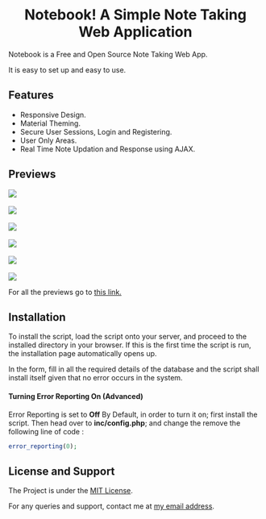 # <div align='center'>Notebook! A Simple Note Taking Web Application</div>

Notebook is a Free and Open Source Note Taking Web App.

It is easy to set up and easy to use.

## Features

<ul>
  <li>Responsive Design.</li>
  <li>Material Theming.</li>
  <li>Secure User Sessions, Login and Registering.</li>
  <li>User Only Areas.</li>
  <li>Real Time Note Updation and Response using AJAX.</li>
</ul>

## Previews

<img src="https://i.imgur.com/Y8GNozz.png" style="max-width: 100%; max-height: 70%;">
<br><br>

<img src="https://i.imgur.com/eIpGR1J.png" style="max-width: 100%; max-height: 70%;">
<br><br>

<img src="https://i.imgur.com/oNUHyYi.png" style="max-width: 100%; max-height: 70%;">
<br><br>

<img src="https://i.imgur.com/G1vcUga.png" style="max-width: 100%; max-height: 70%;">
<br><br>

<img src="https://i.imgur.com/G1vcUga.png" style="max-width: 100%; max-height: 70%;">
<br><br>

<img src="https://i.imgur.com/v7x2GIG.png" style="max-width: 100%; max-height: 70%;">

For all the previews go to <a href='https://imgur.com/a/8AQP18D' target='_blank'>this link.</a>

## Installation

To install the script, load the script onto your server, and proceed to the installed directory in your browser. If this is the first time the script is run, the installation page automatically opens up.

  In the form, fill in all the required details of the database and the script shall install itself given that no error occurs in the system.
  
#### Turning Error Reporting On (Advanced)

Error Reporting is set to <b>Off</b> By Default, in order to turn it on; first install the script. Then head over to <strong>inc/config.php</strong>; and change the remove the following line of code :

```php
error_reporting(0);
```

## License and Support

The Project is under the <a href='https://github.com/deve-sh/Notebook/blob/master/LICENSE' target="_blank">MIT License</a>.

For any queries and support, contact me at <a href='mailto:devesh2027@gmail.com' target='_blank'>my email address</a>.
